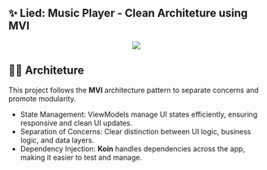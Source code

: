 ## ✨ Lied: Music Player - Clean Architeture using MVI
<p align="center">
  <img src="app/src/main/assets/banner.png">
</p>

## 🧑‍💻 Architeture
This project follows the **MVI** architecture pattern to separate concerns and promote modularity.
- State Management: ViewModels manage UI states efficiently, ensuring responsive and clean UI updates.
- Separation of Concerns: Clear distinction between UI logic, business logic, and data layers.
- Dependency Injection: **Koin** handles dependencies across the app, making it easier to test and manage.
